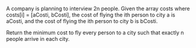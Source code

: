 A company is planning to interview 2n people. Given the array costs where costs[i] = [aCosti, bCosti], 
the cost of flying the ith person to city a is aCosti, and the cost of flying the ith person to city b is bCosti.

Return the minimum cost to fly every person to a city such that exactly n people arrive in each city.
